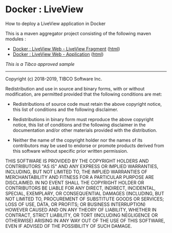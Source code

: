 # Docker : LiveView

How to deploy a LiveView application in Docker

This is a maven aggregator project consisting of the following maven modules :

* [Docker : LiveView Web - LiveView Fragment](lv-1node-lv/src/site/markdown/index.md) ([html](https://tibcosoftware.github.io/tibco-streaming-samples/10.5.0-SNAPSHOT/docker/lv-1node/lv-1node-lv/))
* [Docker : LiveView Web - Application](lv-1node-app/src/site/markdown/index.md) ([html](https://tibcosoftware.github.io/tibco-streaming-samples/10.5.0-SNAPSHOT/docker/lv-1node/lv-1node-app/))

_This is a Tibco approved sample_

---
Copyright (c) 2018-2019, TIBCO Software Inc.

Redistribution and use in source and binary forms, with or without
modification, are permitted provided that the following conditions are met:

* Redistributions of source code must retain the above copyright notice, this
  list of conditions and the following disclaimer.

* Redistributions in binary form must reproduce the above copyright notice,
  this list of conditions and the following disclaimer in the documentation
  and/or other materials provided with the distribution.

* Neither the name of the copyright holder nor the names of its
  contributors may be used to endorse or promote products derived from
  this software without specific prior written permission.

THIS SOFTWARE IS PROVIDED BY THE COPYRIGHT HOLDERS AND CONTRIBUTORS "AS IS"
AND ANY EXPRESS OR IMPLIED WARRANTIES, INCLUDING, BUT NOT LIMITED TO, THE
IMPLIED WARRANTIES OF MERCHANTABILITY AND FITNESS FOR A PARTICULAR PURPOSE ARE
DISCLAIMED. IN NO EVENT SHALL THE COPYRIGHT HOLDER OR CONTRIBUTORS BE LIABLE
FOR ANY DIRECT, INDIRECT, INCIDENTAL, SPECIAL, EXEMPLARY, OR CONSEQUENTIAL
DAMAGES (INCLUDING, BUT NOT LIMITED TO, PROCUREMENT OF SUBSTITUTE GOODS OR
SERVICES; LOSS OF USE, DATA, OR PROFITS; OR BUSINESS INTERRUPTION) HOWEVER
CAUSED AND ON ANY THEORY OF LIABILITY, WHETHER IN CONTRACT, STRICT LIABILITY,
OR TORT (INCLUDING NEGLIGENCE OR OTHERWISE) ARISING IN ANY WAY OUT OF THE USE
OF THIS SOFTWARE, EVEN IF ADVISED OF THE POSSIBILITY OF SUCH DAMAGE.
